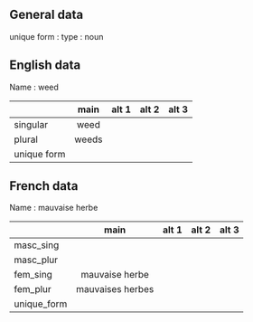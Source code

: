 ## General data

unique form :
type : noun

## English data

Name : weed

|             | main  | alt 1 | alt 2 | alt 3 |
| :---------- | :---: | :---: | :---: | ----- |
| singular    | weed  |       |       |       |
| plural      | weeds |       |       |       |
| unique form |       |       |       |       |

## French data

Name : mauvaise herbe

|             |       main       | alt 1 | alt 2 | alt 3 |
| :---------- | :--------------: | :---: | :---: | :---: |
| masc_sing   |                  |       |       |       |
| masc_plur   |                  |       |       |       |
| fem_sing    |  mauvaise herbe  |       |       |       |
| fem_plur    | mauvaises herbes |       |       |       |
| unique_form |                  |       |       |       |


